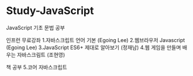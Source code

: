 # Study-JavaScript
JavaScript 기초 문법 공부

인프런 무료강좌
1.자바스크립트 언어 기본 (Egoing Lee)
2.웹브라우저 Javascript (Egoing Lee)
3.JavaScript ES6+ 제대로 알아보기 (정재남)
4.웹 게임을 만들며 배우는 자바스크림트 (조현영)

책 공부
5.코어 자바스크립트